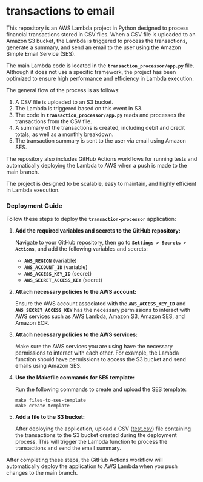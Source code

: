 # transactions to email
This repository is an AWS Lambda project in Python designed to process financial transactions stored in CSV files. When a CSV file is uploaded to an Amazon S3 bucket, the Lambda is triggered to process the transactions, generate a summary, and send an email to the user using the Amazon Simple Email Service (SES).

The main Lambda code is located in the **`transaction_processor/app.py`** file. Although it does not use a specific framework, the project has been optimized to ensure high performance and efficiency in Lambda execution.

The general flow of the process is as follows:

1. A CSV file is uploaded to an S3 bucket.
2. The Lambda is triggered based on this event in S3.
3. The code in **`transaction_processor/app.py`** reads and processes the transactions from the CSV file.
4. A summary of the transactions is created, including debit and credit totals, as well as a monthly breakdown.
5. The transaction summary is sent to the user via email using Amazon SES.

The repository also includes GitHub Actions workflows for running tests and automatically deploying the Lambda to AWS when a push is made to the main branch.

The project is designed to be scalable, easy to maintain, and highly efficient in Lambda execution.

### ****Deployment Guide****

Follow these steps to deploy the **`transaction-processor`** application:

1. **Add the required variables and secrets to the GitHub repository:**
    
    Navigate to your GitHub repository, then go to **`Settings > Secrets > Actions`**, and add the following variables and secrets:
    
    - **`AWS_REGION`** (variable)
    - **`AWS_ACCOUNT_ID`** (variable)
    - **`AWS_ACCESS_KEY_ID`** (secret)
    - **`AWS_SECRET_ACCESS_KEY`** (secret)
2. **Attach necessary policies to the AWS account:**
    
    Ensure the AWS account associated with the **`AWS_ACCESS_KEY_ID`** and **`AWS_SECRET_ACCESS_KEY`** has the necessary permissions to interact with AWS services such as AWS Lambda, Amazon S3, Amazon SES, and Amazon ECR.
    
3. **Attach necessary policies to the AWS services:**
    
    Make sure the AWS services you are using have the necessary permissions to interact with each other. For example, the Lambda function should have permissions to access the S3 bucket and send emails using Amazon SES.
    
4. **Use the Makefile commands for SES template:**
    
    Run the following commands to create and upload the SES template:
    
    ```
    make files-to-ses-template
    make create-template
    ```
    
5. **Add a file to the S3 bucket:**
    
    After deploying the application, upload a CSV ([test.csv](https://github.com/miltonparedes/transaction-processor/blob/main/test.csv)) file containing the transactions to the S3 bucket created during the deployment process. This will trigger the Lambda function to process the transactions and send the email summary.
    

After completing these steps, the GitHub Actions workflow will automatically deploy the application to AWS Lambda when you push changes to the main branch.
